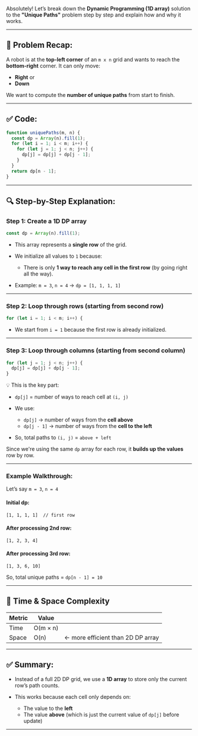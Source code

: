 Absolutely! Let’s break down the **Dynamic Programming (1D array)** solution to the **"Unique Paths"** problem step by step and explain how and why it works.

---

## 🧠 Problem Recap:

A robot is at the **top-left corner** of an `m x n` grid and wants to reach the **bottom-right** corner. It can only move:

- **Right** or
- **Down**

We want to compute the **number of unique paths** from start to finish.

---

## ✅ Code:

```javascript
function uniquePaths(m, n) {
  const dp = Array(n).fill(1);
  for (let i = 1; i < m; i++) {
    for (let j = 1; j < n; j++) {
      dp[j] = dp[j] + dp[j - 1];
    }
  }
  return dp[n - 1];
}
```

---

## 🔍 Step-by-Step Explanation:

### Step 1: Create a 1D DP array

```js
const dp = Array(n).fill(1);
```

- This array represents a **single row** of the grid.
- We initialize all values to `1` because:

  - There is only **1 way to reach any cell in the first row** (by going right all the way).

- Example: `m = 3`, `n = 4` → `dp = [1, 1, 1, 1]`

---

### Step 2: Loop through rows (starting from second row)

```js
for (let i = 1; i < m; i++) {
```

- We start from `i = 1` because the first row is already initialized.

---

### Step 3: Loop through columns (starting from second column)

```js
for (let j = 1; j < n; j++) {
  dp[j] = dp[j] + dp[j - 1];
}
```

💡 This is the key part:

- `dp[j]` = number of ways to reach cell at `(i, j)`
- We use:

  - `dp[j]` → number of ways from the **cell above**
  - `dp[j - 1]` → number of ways from the **cell to the left**

- So, total paths to `(i, j)` = `above + left`

Since we're using the same `dp` array for each row, it **builds up the values** row by row.

---

### Example Walkthrough:

Let’s say `m = 3`, `n = 4`

#### Initial dp:

```
[1, 1, 1, 1]  // first row
```

#### After processing 2nd row:

```
[1, 2, 3, 4]
```

#### After processing 3rd row:

```
[1, 3, 6, 10]
```

So, total unique paths = `dp[n - 1] = 10`

---

## 🧠 Time & Space Complexity

| Metric | Value    |                                   |
| ------ | -------- | --------------------------------- |
| Time   | O(m × n) |                                   |
| Space  | O(n)     | ← more efficient than 2D DP array |

---

## ✅ Summary:

- Instead of a full 2D DP grid, we use a **1D array** to store only the current row’s path counts.
- This works because each cell only depends on:

  - The value to the **left**
  - The value **above** (which is just the current value of `dp[j]` before update)

---
